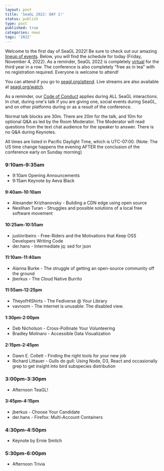 ```yaml
---
layout: post
title: 'SeaGL 2022: DAY 1!'
status: publish
type: post
published: true
categories: news
tags: '2022'
---
```


Welcome to the first day of SeaGL 2022! Be sure to check out our amazing [lineup of events](https://osem.seagl.org/conferences/seagl2022/schedule). Below, you will find the schedule for today (Friday, November 4, 2022). As a reminder, SeaGL 2022 is completely [virtual](https://seagl.org/news/2022/06/28/Virtual_SeaGL_2022.html) for the third year in a row. The conference is also completely "free as in tea" with no registration required. Everyone is welcome to attend!

You can attend if you go to [seagl.org/attend](https://seagl.org/attend). Live streams are also available at [seagl.org/watch](https://seagl.org/watch).

As a reminder, our [Code of Conduct](https://seagl.org/code_of_conduct.html) applies during ALL SeaGL interactions. In chat, during one's talk if you are giving one, social events during SeaGL, and on other platforms during or as a result of the conference.

Normal talk blocks are 30m. There are 20m for the talk, and 10m for optional Q&A as led by the Room Moderator. The Moderator will read questions from the text chat audience for the speaker to answer. There is no Q&A during Keynotes.

All times are listed in Pacific Daylight Time, which is UTC-07:00. (Note: The US time change happens the evening AFTER the conclusion of the conference early on Sunday morning)

### 9:10am-9:35am
* 9:10am Opening Announcements
* 9:15am Keynote by Aeva Black

#### 9:40am-10:10am
* Alexander Krizhanovsky - Building a CDN edge using open source
* Neslihan Turan - Struggles and possible solutions of a local free software movement

#### 10:25am-10:55am
* justinribeiro - Free-Riders and the Motivations that Keep OSS Developers Writing Code
* der.hans - Intermediate jq: sed for json

#### 11:10am-11:40am
* Alanna Burke - The struggle of getting an open-source community off the ground
* jberkus - The Cloud Native Burrito

#### 11:55am-12:25pm
* TheyofHIShirts - The Fediverse @ Your Library
* vavroom - The internet is unusable: The disabled view.

#### 1:30pm-2:00pm
* Deb Nicholson - Cross-Pollinate Your Volunteering
* Bradley Molinaro - Accessible Data Visualization

#### 2:15pm-2:45pm
* Dawn E. Collett - Finding the right tools for your new job
* Richard Littauer - Gulls do gull: Using Node, D3, React and occasionally grep to get insight into bird subspecies distribution

### 3:00pm-3:30pm
* Afternoon TeaGL!

#### 3:45pm-4:15pm
* jberkus - Choose Your Candidate
* der.hans - Firefox: Multi-Account Containers

### 4:30pm-4:50pm
* Keynote by Ernie Smitch

### 5:30pm-6:00pm
* Afternoon Trivia
